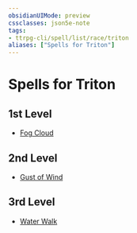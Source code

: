 ```yaml
---
obsidianUIMode: preview
cssclasses: json5e-note
tags:
- ttrpg-cli/spell/list/race/triton
aliases: ["Spells for Triton"]
---
```

# Spells for Triton

## 1st Level

- [Fog Cloud](fog-cloud "PHB") 

## 2nd Level

- [Gust of Wind](gust-of-wind "PHB") 

## 3rd Level

- [Water Walk](water-walk "PHB")